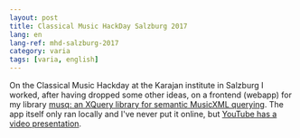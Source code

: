 ```yaml
---
layout: post
title: Classical Music HackDay Salzburg 2017
lang: en
lang-ref: mhd-salzburg-2017
category: varia
tags: [varia, english]
---
```


On the Classical Music Hackday at the Karajan institute in Salzburg I worked, after having dropped some other ideas, on a frontend (webapp) for my library [musq: an XQuery library for semantic MusicXML querying](https://github.com/jganseman/musq). The app itself only ran locally and I've never put it online, but [YouTube has a video presentation](https://www.youtube.com/watch?v=gZns6-SLrLU).

<!-- note: see https://musescore.org/nl/handbook/music-hack-day for more hackday results -->
